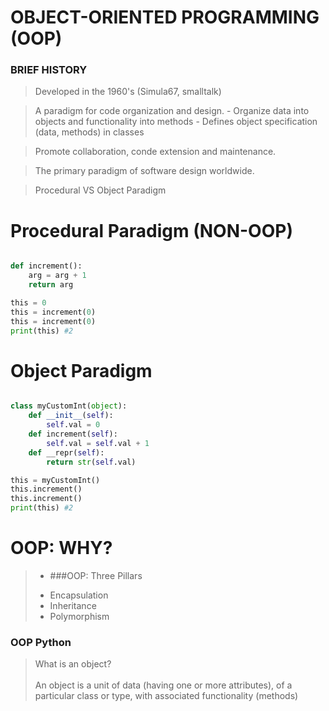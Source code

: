 # OBJECT-ORIENTED PROGRAMMING (OOP)

### BRIEF HISTORY

>Developed in the 1960's (Simula67, smalltalk)

> A paradigm for code organization and design.
    - Organize data into objects and functionality into methods
    - Defines object specification (data, methods) in classes

> Promote collaboration, conde extension and maintenance.

> The primary paradigm of software design worldwide.

>Procedural VS Object Paradigm

# Procedural Paradigm (NON-OOP)

```python

def increment():
    arg = arg + 1
    return arg

this = 0
this = increment(0)
this = increment(0)
print(this) #2
```

# Object Paradigm
```python

class myCustomInt(object):
    def __init__(self):
        self.val = 0
    def increment(self):
        self.val = self.val + 1
    def __repr(self):
        return str(self.val)

this = myCustomInt()
this.increment()
this.increment()
print(this) #2
```


# OOP: WHY?

> * ###OOP: Three Pillars
> + Encapsulation
> + Inheritance
> + Polymorphism

### OOP Python
>What is an object?<br>  
An object is a unit of data (having one or more attributes), of
a particular class or type, with associated functionality (methods)

